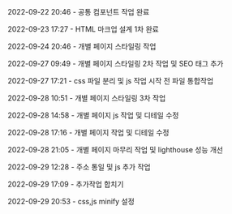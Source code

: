 2022-09-22 20:46 - 공통 컴포넌트 작업 완료

2022-09-23 17:27 - HTML 마크업 설계 1차 완료

2022-09-24 20:46 - 개별 페이지 스타일링 작업

2022-09-27 09:49 - 개별 페이지 스타일링 2차 작업 및 SEO 태그 추가

2022-09-27 17:21 - css 파일 분리 및 js 작업 시작 전 파일 통합작업

2022-09-28 10:51 - 개별 페이지 스타일링 3차 작업

2022-09-28 14:58 - 개별 페이지 js 작업 및 디테일 수정

2022-09-28 17:16 - 개별 페이지 작업 및 디테일 수정

2022-09-28 21:05 - 개별 페이지 마무리 작업 및 lighthouse 성능 개선

2022-09-29 12:28 - 주소 통일 및 js 추가 작업

2022-09-29 17:09 - 추가작업 합치기

2022-09-29 20:53 - css,js minify 설정
